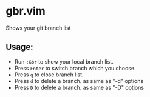# gbr.vim
Shows your git branch list

## Usage:

* Run `:Gbr` to show your local branch list.
* Press `Enter` to switch branch which you choose.
* Press `q` to close branch list.
* Press `d` to delete a branch. as same as "-d" options
* Press `D` to delete a branch. as same as "-D" options
